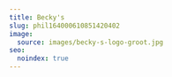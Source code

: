 ```yaml
---
title: Becky's
slug: phil164000610851420402
image:
  source: images/becky-s-logo-groot.jpg
seo:
  noindex: true
---
```

